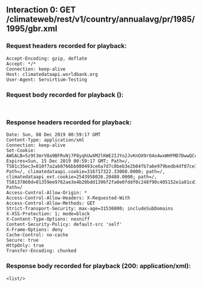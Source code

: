 ## Interaction 0: GET /climateweb/rest/v1/country/annualavg/pr/1985/1995/gbr.xml

### Request headers recorded for playback:

```
Accept-Encoding: gzip, deflate
Accept: */*
Connection: keep-alive
Host: climatedataapi.worldbank.org
User-Agent: Servirtium-Testing
```

### Request body recorded for playback ():

```


```

### Response headers recorded for playback:

```
Date: Sun, 08 Dec 2019 00:59:17 GMT
Content-Type: application/xml
Connection: keep-alive
Set-Cookie: AWSALB=5z9t3mrV8a9BFRvNj7P8yqhUwXM2lKWE2IJYo2JvKnOX9rO4o4wxWHFMD7DwwQCcJS1XRJ/x9rzNMwcPQ1oT72DOAMSU0wtJKcPFx+WH2+9rV2B9JHtU3SOr9a+5; Expires=Sun, 15 Dec 2019 00:59:17 GMT; Path=/, TS01c35ec3=010f7a2ab0766bb080493ce6a7d7c8beb3e2b04fb7a6e979bedb4df07ce7ce3a8ce2a9de4a6f619dbb8830d3aa1e8892aa75e11b8c; Path=/, climatedataapi.cookie=316717322.33060.0000; path=/, climatedataapi_ext.cookie=2543958026.20480.0000; path=/, TS0137860d=01359ee9762ae3e4b20bdd1396f2fa0e0fddf0c248f90c405152e1a81cd1a20a80af75e787c213961457132407234c0734800bfccf4d68090a621b707066b2b120c3c2bb4cd1075305a333555aaec2799abc6e2f5f8f507b590f6ff6ad4e6296c48faf24ed; Path=/
Access-Control-Allow-Origin: *
Access-Control-Allow-Headers: X-Requested-With
Access-Control-Allow-Methods: GET
Strict-Transport-Security: max-age=31536000; includeSubDomains
X-XSS-Protection: 1; mode=block
X-Content-Type-Options: nosniff
Content-Security-Policy: default-src 'self'
X-Frame-Options: deny
Cache-Control: no-cache
Secure: true
HttpOnly: true
Transfer-Encoding: chunked
```

### Response body recorded for playback (200: application/xml):

```
<list/>
```